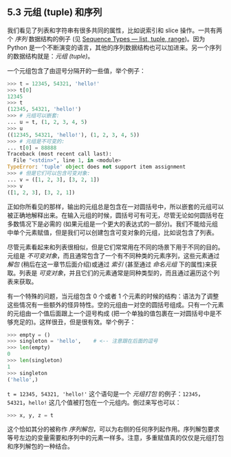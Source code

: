 ## 5.3 元组 (tuple) 和序列

我们看见了列表和字符串有很多共同的属性，比如说索引和 slice 操作。一共有两个 *序列* 数据结构的例子 (见 [Sequence Types — list, tuple, range]())。因为 Python 是一个不断演变的语言，其他的序列数据结构也可以加进来。另一个序列的数据结构就是：*元组 (tuple)*。

一个元组包含了由逗号分隔开的一些值，举个例子：

```python
>>> t = 12345, 54321, 'hello!'
>>> t[0]
12345
>>> t
(12345, 54321, 'hello!')
>>> # 元组可以嵌套:
... u = t, (1, 2, 3, 4, 5)
>>> u
((12345, 54321, 'hello!'), (1, 2, 3, 4, 5))
>>> # 元组是不可变的:
... t[0] = 88888
Traceback (most recent call last):
  File "<stdin>", line 1, in <module>
TypeError: 'tuple' object does not support item assignment
>>> # 但是它们可以包含可变对象:
... v = ([1, 2, 3], [3, 2, 1])
>>> v
([1, 2, 3], [3, 2, 1])
```
正如你所看见的那样，输出的元组总是包含在一对圆括号中，所以嵌套的元组可以被正确地解释出来。在输入元组的时候，圆括号可有可无，尽管无论如何圆括号在多数情况下是必需的 (如果元组是一个更大的表达式的一部分)。我们不能给元组中单个元素赋值，但是我们可以创建包含可变对象的元组，比如说包含了列表。

尽管元素看起来和列表很相似，但是它们常常用在不同的场景下用于不同的目的。元组是 *不可变对象*，而且通常包含了一个有不同种类的元素序列，这些元素通过 *解包* (稍后在这一章节后面介绍)或通过 *索引* (甚至通过 *命名元组* 下的属性)来获取。列表是 *可变对象*，并且它们的元素通常是同种类型的，而且通过遍历这个列表来获取。

有一个特殊的问题，当元组包含 0 个或者 1 个元素的时候的结构：语法为了调整这些情况有一些额外的怪异特性。空的元组由一对空的圆括号组成。只有一个元素的元组由一个值后面跟上一个逗号构成 (把一个单独的值包裹在一对圆括号中是不够充足的)。这样很丑，但是很有效。举个例子：

```python
>>> empty = ()
>>> singleton = 'hello',    # <-- 注意跟在后面的逗号
>>> len(empty)
0
>>> len(singleton)
1
>>> singleton
('hello',)
```

`t = 12345, 54321, 'hello!'` 这个语句是一个 *元组打包* 的例子：`12345`，`54321`，`hello!` 这几个值被打包在一个元组内。倒过来写也可以：

```python
>>> x, y, z = t
```
这个恰如其分的被称作 *序列解包*，可以为右侧的任何序列起作用。序列解包要求等号左边的变量需要和序列中的元素一样多。注意，多重赋值真的仅仅是元组打包和序列解包的一种结合。
